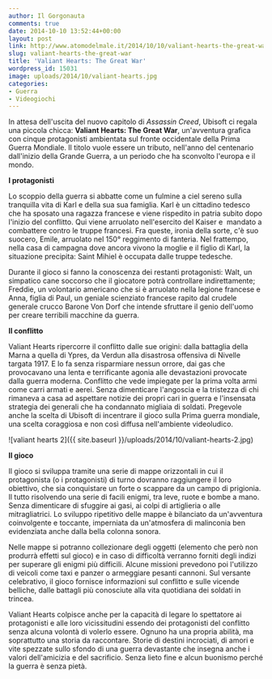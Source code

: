 ```yaml
---
author: Il Gorgonauta
comments: true
date: 2014-10-10 13:52:44+00:00
layout: post
link: http://www.atomodelmale.it/2014/10/10/valiant-hearts-the-great-war/
slug: valiant-hearts-the-great-war
title: 'Valiant Hearts: The Great War'
wordpress_id: 15031
image: uploads/2014/10/valiant-hearts.jpg
categories:
- Guerra
- Videogiochi
---
```


In attesa dell'uscita del nuovo capitolo di _Assassin Creed_, Ubisoft ci regala una piccola chicca: **Valiant Hearts: The Great War**, un'avventura grafica con cinque protagonisti ambientata sul fronte occidentale della Prima Guerra Mondiale. Il titolo vuole essere un tributo, nell'anno del centenario dall'inizio della Grande Guerra, a un periodo che ha sconvolto l'europa e il mondo.

**I protagonisti**

Lo scoppio della guerra si abbatte come un fulmine a ciel sereno sulla tranquilla vita di Karl e della sua sua famiglia. Karl è un cittadino tedesco che ha sposato una ragazza francese e viene rispedito in patria subito dopo l'inizio del conflitto. Qui viene arruolato nell'esercito del Kaiser e  mandato a combattere contro le truppe francesi. Fra queste, ironia della sorte, c'è suo suocero, Emile, arruolato nel 150° reggimento di fanteria. Nel frattempo, nella casa di campagna dove ancora vivono la moglie e il figlio di Karl, la situazione precipita: Saint Mihiel è occupata dalle truppe tedesche.

Durante il gioco si fanno la conoscenza dei restanti protagonisti: Walt, un simpatico cane soccorso che il giocatore potrà controllare indirettamente; Freddie, un volontario americano che si è arruolato nella legione francese e Anna, figlia di Paul, un geniale scienziato francese rapito dal crudele generale crucco Barone Von Dorf che intende sfruttare il genio dell'uomo per creare terribili macchine da guerra.

**Il conflitto**

Valiant Hearts ripercorre il conflitto dalle sue origini: dalla battaglia della Marna a quella di Ypres, da Verdun alla disastrosa offensiva di Nivelle targata 1917. E lo fa senza risparmiare nessun orrore, dai gas che provocavano una lenta e terrificante agonia alle devastazioni provocate dalla guerra moderna. Conflitto che vede impiegate per la prima volta armi come carri armati e aerei. Senza dimenticare l'angoscia e la tristezza di chi rimaneva a casa ad aspettare notizie dei propri cari in guerra e l'insensata strategia dei generali che ha condannato migliaia di soldati. Pregevole anche la scelta di Ubisoft di incentrare il gioco sulla Prima guerra mondiale, una scelta coraggiosa e non così diffusa nell'ambiente videoludico.

![valiant hearts 2]({{ site.baseurl }}/uploads/2014/10/valiant-hearts-2.jpg)

**Il gioco**

Il gioco si sviluppa tramite una serie di mappe orizzontali in cui il protagonista (o i protagonisti) di turno dovranno raggiungere il loro obiettivo, che sia conquistare un forte o scappare da un campo di prigionia. Il tutto risolvendo una serie di facili enigmi, tra leve, ruote e bombe a mano. Senza dimenticare di sfuggire ai gasi, ai colpi di artiglieria o alle mitragliatrici. Lo sviluppo ripetitivo delle mappe è bilanciato da un'avventura coinvolgente e toccante, imperniata da un'atmosfera di malinconia ben evidenziata anche dalla bella colonna sonora.

Nelle mappe si potranno collezionare degli oggetti (elemento che però non produrrà effetti sul gioco) e in caso di difficoltà verranno forniti degli indizi per superare gli enigmi più difficili. Alcune missioni prevedono poi l'utilizzo di veicoli come taxi e panzer o armeggiare pesanti cannoni. Sul versante celebrativo, il gioco fornisce informazioni sul conflitto e sulle vicende belliche, dalle battagli più conosciute alla vita quotidiana dei soldati in trincea.

Valiant Hearts colpisce anche per la capacità di legare lo spettatore ai protagonisti e alle loro vicissitudini essendo dei protagonisti del conflitto senza alcuna volontà di volerlo essere. Ognuno ha una propria abilità, ma soprattutto una storia da raccontare. Storie di destini incrociati, di amori e vite spezzate sullo sfondo di una guerra devastante che insegna anche i valori dell'amicizia e del sacrificio. Senza lieto fine e alcun buonismo perché la guerra è senza pietà.
